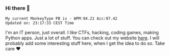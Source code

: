 ### Hi there 👋
<!-- PB START -->
```
My current MonkeyType PB is - WPM:94.21 Acc:97.42
Updated on: 23:17:33 CEST Time
```
<!-- PB END -->
I'm an IT person, just overall. I like CTFs, hacking, coding games, making Python apps. Just a lot of stuff.
You can check out my website [here](https://skill3472.github.io/).
I will probably add some interesting stuff here, when I get the idea to do so. Take care ❤️
